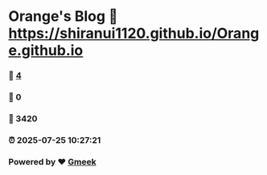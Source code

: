 # Orange's Blog :link: https://shiranui1120.github.io/Orange.github.io 
### :page_facing_up: [4](https://shiranui1120.github.io/Orange.github.io/tag.html) 
### :speech_balloon: 0 
### :hibiscus: 3420 
### :alarm_clock: 2025-07-25 10:27:21 
### Powered by :heart: [Gmeek](https://github.com/Meekdai/Gmeek)
